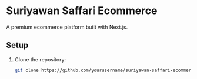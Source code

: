 # Suriyawan Saffari Ecommerce

A premium ecommerce platform built with Next.js.

## Setup

1. Clone the repository:
   ```bash
   git clone https://github.com/yourusername/suriyawan-saffari-ecommerce.git

